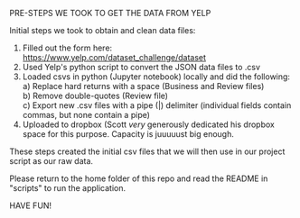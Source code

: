 PRE-STEPS WE TOOK TO GET THE DATA FROM YELP

Initial steps we took to obtain and clean data files:  
1) Filled out the form here: https://www.yelp.com/dataset_challenge/dataset  
2) Used Yelp's python script to convert the JSON data files to .csv  
3) Loaded csvs in python (Jupyter notebook) locally and did the following:  
    a) Replace hard returns with a space (Business and Review files)  
    b) Remove double-quotes (Review file)  
    c) Export new .csv files with a pipe (|) delimiter (individual fields contain commas, but none contain a pipe)  
4) Uploaded to dropbox (Scott _very_ generously dedicated his dropbox space for this purpose. Capacity is juuuuust big enough.  

These steps created the initial csv files that we will then use in our project script as our raw data.  

Please return to the home folder of this repo and read the README in "scripts" to run the application.

HAVE FUN!
